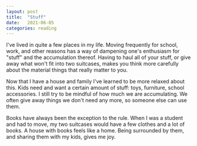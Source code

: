 ```yaml
---
layout: post
title:  "Stuff"
date:   2021-06-05
categories: reading
---
```


I've lived in quite a few places in my life. Moving frequently for school, work, and other reasons has a way of dampening one's enthusiasm for "stuff" and the accumulation thereof. Having to haul all of your stuff, or give away what won't fit into two suitcases, makes you think more carefully about the material things that really matter to you.

Now that I have a house and family I've learned to be more relaxed about this. Kids need and want a certain amount of stuff: toys, furniture, school accessories. I still try to be mindful of how much we are accumulating. We often give away things we don't need any more, so someone else can use them.

Books have always been the exception to the rule. When I was a student and had to move, my two suitcases would have a few clothes and a lot of books. A house with books feels like a home. Being surrounded by them, and sharing them with my kids, gives me joy.

